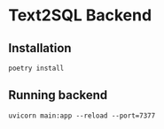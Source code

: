 # Text2SQL Backend


## Installation

```poetry install```


## Running backend
```uvicorn main:app --reload --port=7377```

